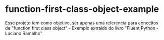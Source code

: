 # function-first-class-object-example
Esse projeto tem como objetivo, ser apenas uma referencia para conceitos de "function first class object" - Exemplo extraído do livro "Fluent Python - Luciano Ramalho"
